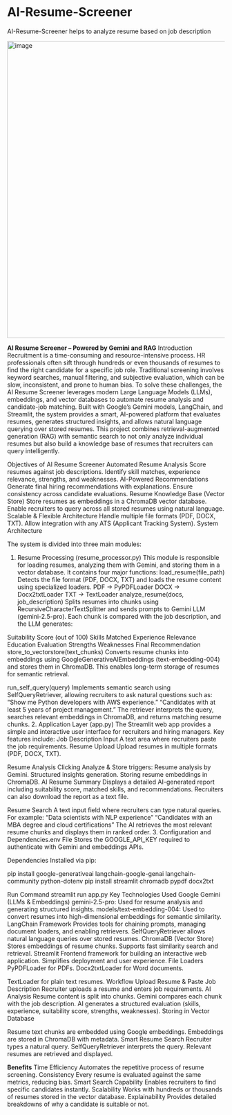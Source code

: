 # AI-Resume-Screener
AI-Resume-Screener helps to analyze resume based on job description

<img width="733" height="686" alt="image" src="https://github.com/user-attachments/assets/4b2fa48f-2a16-4637-950c-ceb97884f9a1" />



**AI Resume Screener – Powered by Gemini and RAG**
Introduction
Recruitment is a time-consuming and resource-intensive process. HR professionals often sift through hundreds or even thousands of resumes to find the right candidate for a specific job role. Traditional screening involves keyword searches, manual filtering, and subjective evaluation, which can be slow, inconsistent, and prone to human bias.
To solve these challenges, the AI Resume Screener leverages modern Large Language Models (LLMs), embeddings, and vector databases to automate resume analysis and candidate-job matching. Built with Google’s Gemini models, LangChain, and Streamlit, the system provides a smart, AI-powered platform that evaluates resumes, generates structured insights, and allows natural language querying over stored resumes.
This project combines retrieval-augmented generation (RAG) with semantic search to not only analyze individual resumes but also build a knowledge base of resumes that recruiters can query intelligently.

Objectives of AI Resume Screener
Automated Resume Analysis
Score resumes against job descriptions.
Identify skill matches, experience relevance, strengths, and weaknesses.
AI-Powered Recommendations
Generate final hiring recommendations with explanations.
Ensure consistency across candidate evaluations.
Resume Knowledge Base (Vector Store)
Store resumes as embeddings in a ChromaDB vector database.
Enable recruiters to query across all stored resumes using natural language.
Scalable & Flexible Architecture
Handle multiple file formats (PDF, DOCX, TXT).
Allow integration with any ATS (Applicant Tracking System).
System Architecture

The system is divided into three main modules:
1. Resume Processing (resume_processor.py)
This module is responsible for loading resumes, analyzing them with Gemini, and storing them in a vector database. It contains four major functions:
load_resume(file_path)
Detects the file format (PDF, DOCX, TXT) and loads the resume content using specialized loaders.
PDF → PyPDFLoader
DOCX → Docx2txtLoader
TXT → TextLoader
analyze_resume(docs, job_description)
Splits resumes into chunks using RecursiveCharacterTextSplitter and sends prompts to Gemini LLM (gemini-2.5-pro).
Each chunk is compared with the job description, and the LLM generates:

Suitability Score (out of 100)
Skills Matched
Experience Relevance
Education Evaluation
Strengths
Weaknesses
Final Recommendation
store_to_vectorstore(text_chunks)
Converts resume chunks into embeddings using GoogleGenerativeAIEmbeddings (text-embedding-004) and stores them in ChromaDB.
This enables long-term storage of resumes for semantic retrieval.

run_self_query(query)
Implements semantic search using SelfQueryRetriever, allowing recruiters to ask natural questions such as:
“Show me Python developers with AWS experience.”
“Candidates with at least 5 years of project management.”
The retriever interprets the query, searches relevant embeddings in ChromaDB, and returns matching resume chunks.
2. Application Layer (app.py)
The Streamlit web app provides a simple and interactive user interface for recruiters and hiring managers. Key features include:
Job Description Input
A text area where recruiters paste the job requirements.
Resume Upload
Upload resumes in multiple formats (PDF, DOCX, TXT).

Resume Analysis
Clicking Analyze & Store triggers:
Resume analysis by Gemini.
Structured insights generation.
Storing resume embeddings in ChromaDB.
AI Resume Summary
Displays a detailed AI-generated report including suitability score, matched skills, and recommendations. Recruiters can also download the report as a text file.

Resume Search
A text input field where recruiters can type natural queries. For example:
“Data scientists with NLP experience”
“Candidates with an MBA degree and cloud certifications”
The AI retrieves the most relevant resume chunks and displays them in ranked order.
3. Configuration and Dependencies.env File
Stores the GOOGLE_API_KEY required to authenticate with Gemini and embeddings APIs.

Dependencies
Installed via pip:

pip install google-generativeai langchain-google-genai langchain-community python-dotenv
pip install streamlit chromadb pypdf docx2txt


Run Command
streamlit run app.py
Key Technologies Used
Google Gemini (LLMs & Embeddings)
gemini-2.5-pro: Used for resume analysis and generating structured insights.
models/text-embedding-004: Used to convert resumes into high-dimensional embeddings for semantic similarity.
LangChain Framework
Provides tools for chaining prompts, managing document loaders, and enabling retrievers.
SelfQueryRetriever allows natural language queries over stored resumes.
ChromaDB (Vector Store)
Stores embeddings of resume chunks.
Supports fast similarity search and retrieval.
Streamlit
Frontend framework for building an interactive web application.
Simplifies deployment and user experience.
File Loaders
PyPDFLoader for PDFs.
Docx2txtLoader for Word documents.

TextLoader for plain text resumes.
Workflow
Upload Resume & Paste Job Description
Recruiter uploads a resume and enters job requirements.
AI Analysis
Resume content is split into chunks.
Gemini compares each chunk with the job description.
AI generates a structured evaluation (skills, experience, suitability score, strengths, weaknesses).
Storing in Vector Database

Resume text chunks are embedded using Google embeddings.
Embeddings are stored in ChromaDB with metadata.
Smart Resume Search
Recruiter types a natural query.
SelfQueryRetriever interprets the query.
Relevant resumes are retrieved and displayed.

**Benefits**
Time Efficiency
Automates the repetitive process of resume screening.
Consistency
Every resume is evaluated against the same metrics, reducing bias.
Smart Search Capability
Enables recruiters to find specific candidates instantly.
Scalability
Works with hundreds or thousands of resumes stored in the vector database.
Explainability
Provides detailed breakdowns of why a candidate is suitable or not.
